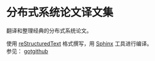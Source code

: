 分布式系统论文译文集
=========================

翻译和整理经典的分布式系统论文。

使用 [reStructuredText](http://docutils.sourceforge.net/rst.html) 格式撰写，用 [Sphinx](http://sphinx.pocoo.org/) 工具进行编译。  
参见： [gotgithub](https://github.com/gotgit/gotgithub)

